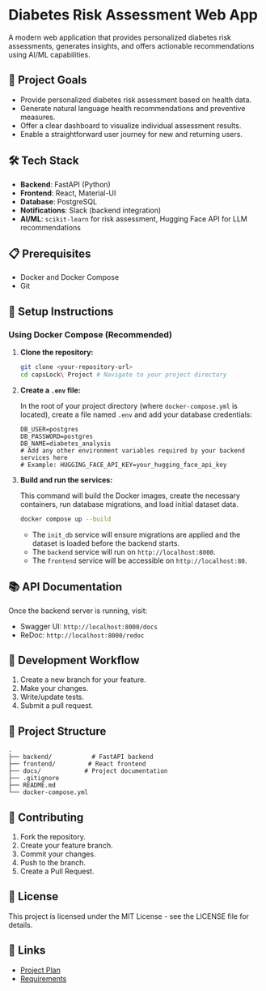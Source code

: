 # Diabetes Risk Assessment Web App

A modern web application that provides personalized diabetes risk assessments, generates insights, and offers actionable recommendations using AI/ML capabilities.

## 🎯 Project Goals

- Provide personalized diabetes risk assessment based on health data.
- Generate natural language health recommendations and preventive measures.
- Offer a clear dashboard to visualize individual assessment results.
- Enable a straightforward user journey for new and returning users.

## 🛠 Tech Stack

- **Backend**: FastAPI (Python)
- **Frontend**: React, Material-UI
- **Database**: PostgreSQL
- **Notifications**: Slack (backend integration)
- **AI/ML**: `scikit-learn` for risk assessment, Hugging Face API for LLM recommendations

## 📋 Prerequisites

- Docker and Docker Compose
- Git

## 🚀 Setup Instructions

### Using Docker Compose (Recommended)

1.  **Clone the repository:**

    ```bash
    git clone <your-repository-url>
    cd capsLock\ Project # Navigate to your project directory
    ```

2.  **Create a `.env` file:**

    In the root of your project directory (where `docker-compose.yml` is located), create a file named `.env` and add your database credentials:

    ```dotenv
    DB_USER=postgres
    DB_PASSWORD=postgres
    DB_NAME=diabetes_analysis
    # Add any other environment variables required by your backend services here
    # Example: HUGGING_FACE_API_KEY=your_hugging_face_api_key
    ```

3.  **Build and run the services:**

    This command will build the Docker images, create the necessary containers, run database migrations, and load initial dataset data.

    ```bash
    docker compose up --build
    ```

    - The `init_db` service will ensure migrations are applied and the dataset is loaded before the backend starts.
    - The `backend` service will run on `http://localhost:8000`.
    - The `frontend` service will be accessible on `http://localhost:80`.

## 📚 API Documentation

Once the backend server is running, visit:

- Swagger UI: `http://localhost:8000/docs`
- ReDoc: `http://localhost:8000/redoc`

## 🔄 Development Workflow

1.  Create a new branch for your feature.
2.  Make your changes.
3.  Write/update tests.
4.  Submit a pull request.

## 📝 Project Structure

```
.
├── backend/           # FastAPI backend
├── frontend/         # React frontend
├── docs/            # Project documentation
├── .gitignore
├── README.md
└── docker-compose.yml
```

## 🤝 Contributing

1.  Fork the repository.
2.  Create your feature branch.
3.  Commit your changes.
4.  Push to the branch.
5.  Create a Pull Request.

## 📄 License

This project is licensed under the MIT License - see the LICENSE file for details.

## 🔗 Links

- [Project Plan](PLAN.md)
- [Requirements](REQUIREMENTS.md)
